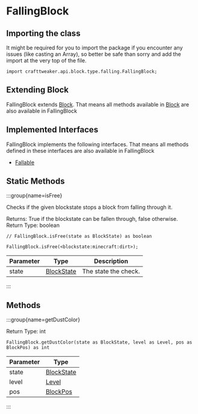 # FallingBlock



## Importing the class

It might be required for you to import the package if you encounter any issues (like casting an Array), so better be safe than sorry and add the import at the very top of the file.
```zenscript
import crafttweaker.api.block.type.falling.FallingBlock;
```


## Extending Block

FallingBlock extends [Block](/vanilla/api/block/Block). That means all methods available in [Block](/vanilla/api/block/Block) are also available in FallingBlock

## Implemented Interfaces
FallingBlock implements the following interfaces. That means all methods defined in these interfaces are also available in FallingBlock

- [Fallable](/vanilla/api/block/type/falling/Fallable)

## Static Methods

:::group{name=isFree}

Checks if the given blockstate stops a block from falling through it.

Returns: True if the blockstate can be fallen through, false otherwise.  
Return Type: boolean

```zenscript
// FallingBlock.isFree(state as BlockState) as boolean

FallingBlock.isFree(<blockstate:minecraft:dirt>);
```

| Parameter |                    Type                     |     Description      |
|-----------|---------------------------------------------|----------------------|
| state     | [BlockState](/vanilla/api/block/BlockState) | The state the check. |


:::

## Methods

:::group{name=getDustColor}

Return Type: int

```zenscript
FallingBlock.getDustColor(state as BlockState, level as Level, pos as BlockPos) as int
```

| Parameter |                    Type                     |
|-----------|---------------------------------------------|
| state     | [BlockState](/vanilla/api/block/BlockState) |
| level     | [Level](/vanilla/api/world/Level)           |
| pos       | [BlockPos](/vanilla/api/util/math/BlockPos) |


:::


